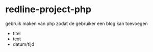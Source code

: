 # redline-project-php

gebruik maken van php zodat de gebruiker een blog kan toevoegen

* titel
* text
* datum/tijd
